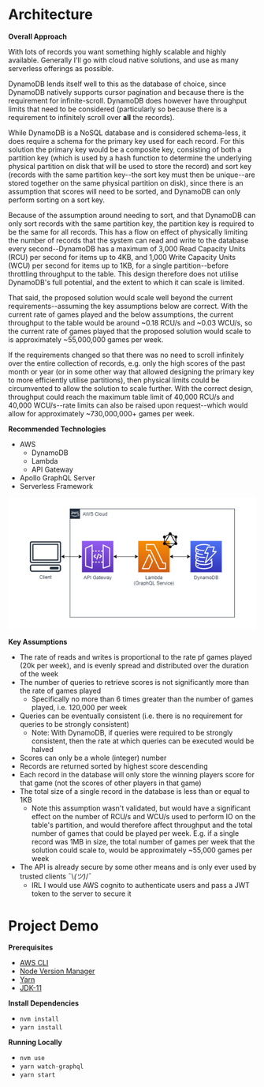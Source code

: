 # Architecture

**Overall Approach**

With lots of records you want something highly scalable and highly available. Generally I'll go with cloud native solutions, and use as many serverless offerings as possible.

DynamoDB lends itself well to this as the database of choice, since DynamoDB natively supports cursor pagination and because there is the requirement for infinite-scroll. DynamoDB does however have throughput limits that need to be considered (particularly so because there is a requirement to infinitely scroll over **all** the records).

While DynamoDB is a NoSQL database and is considered schema-less, it does require a schema for the primary key used for each record. For this solution the primary key would be a composite key, consisting of both a partition key (which is used by a hash function to determine the underlying physical partition on disk that will be used to store the record) and sort key (records with the same partition key--the sort key must then be unique--are stored together on the same physical partition on disk), since there is an assumption that scores will need to be sorted, and DynamoDB can only perform sorting on a sort key.

Because of the assumption around needing to sort, and that DynamoDB can only sort records with the same partition key, the partition key is required to be the same for all records. This has a flow on effect of physically limiting the number of records that the system can read and write to the database every second--DynamoDB has a maximum of 3,000 Read Capacity Units (RCU) per second for items up to 4KB, and 1,000 Write Capacity Units (WCU) per second for items up to 1KB, for a single partition--before throttling throughput to the table. This design therefore does not utilise DynamoDB's full potential, and the extent to which it can scale is limited.

That said, the proposed solution would scale well beyond the current requirements--assuming the key assumptions below are correct. With the current rate of games played and the below assumptions, the current throughput to the table would be around ~0.18 RCU/s and ~0.03 WCU/s, so the current rate of games played that the proposed solution would scale to is approximately ~55,000,000 games per week.

If the requirements changed so that there was no need to scroll infinitely over the entire collection of records, e.g. only the high scores of the past month or year (or in some other way that allowed designing the primary key to more efficiently utilise partitions), then physical limits could be circumvented to allow the solution to scale further. With the correct design, throughput could reach the maximum table limit of 40,000 RCU/s and 40,000 WCU/s--rate limits can also be raised upon request--which would allow for approximately ~730,000,000+ games per week.

**Recommended Technologies**

- AWS
  - DynamoDB
  - Lambda
  - API Gateway
- Apollo GraphQL Server
- Serverless Framework

![](architecture.png 'architecture')

**Key Assumptions**

- The rate of reads and writes is proportional to the rate pf games played (20k per week), and is evenly spread and distributed over the duration of the week
- The number of queries to retrieve scores is not significantly more than the rate of games played
  - Specifically no more than 6 times greater than the number of games played, i.e. 120,000 per week
- Queries can be eventually consistent (i.e. there is no requirement for queries to be strongly consistent)
  - Note: With DynamoDB, if queries were required to be strongly consistent, then the rate at which queries can be executed would be halved
- Scores can only be a whole (integer) number
- Records are returned sorted by highest score descending
- Each record in the database will only store the winning players score for that game (not the scores of other players in that game)
- The total size of a single record in the database is less than or equal to 1KB
  - Note this assumption wasn't validated, but would have a significant effect on the number of RCU/s and WCU/s used to perform IO on the table's partition, and would therefore affect throughput and the total number of games that could be played per week. E.g. if a single record was 1MB in size, the total number of games per week that the solution could scale to, would be approximately ~55,000 games per week
- The API is already secure by some other means and is only ever used by trusted clients ¯\\_(ツ)_/¯
  - IRL I would use AWS cognito to authenticate users and pass a JWT token to the server to secure it

# Project Demo

**Prerequisites**

- [AWS CLI](https://docs.aws.amazon.com/cli/latest/userguide/cli-chap-install.html)
- [Node Version Manager](https://github.com/nvm-sh/nvm#installation-and-update)
- [Yarn](https://yarnpkg.com/lang/en/docs/install)
- [JDK-11](https://www.oracle.com/technetwork/java/javase/downloads/jdk11-downloads-5066655.html)

**Install Dependencies**

- `nvm install`
- `yarn install`

**Running Locally**

- `nvm use`
- `yarn watch-graphql`
- `yarn start`
